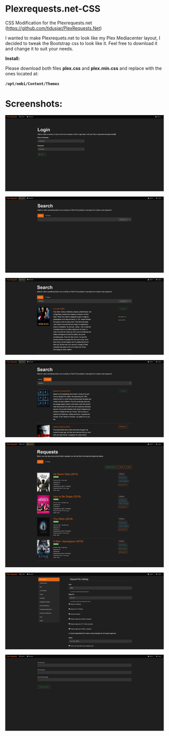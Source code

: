 # Plexrequests.net-CSS
CSS Modification for the Plexrequests.net (https://github.com/tidusjar/PlexRequests.Net)

I wanted to make Plexrequets.net to look like my Plex Mediacenter layout, I decided to tweak the Bootstrap css to look like it. Feel free to download it and change it to suit your needs.

**Install:**

Please download both files **plex.css** and **plex.min.css** and replace with the ones located at:

**`/opt/ombi/Content/Themes`**

# Screenshots:

![ScreenShot](https://github.com/MiuiSwitzerland/Plexrequests.net-CSS/blob/master/Screenshots/Home.jpg)

![ScreenShot](https://github.com/MiuiSwitzerland/Plexrequests.net-CSS/blob/master/Screenshots/mainpage.jpg)

![ScreenShot](https://github.com/MiuiSwitzerland/Plexrequests.net-CSS/blob/master/Screenshots/Search-Movies.jpg)

![ScreenShot](https://github.com/MiuiSwitzerland/Plexrequests.net-CSS/blob/master/Screenshots/Search-TVShows.jpg)

![ScreenShot](https://github.com/MiuiSwitzerland/Plexrequests.net-CSS/blob/master/Screenshots/Movies.jpg)

![ScreenShot](https://github.com/MiuiSwitzerland/Plexrequests.net-CSS/blob/master/Screenshots/Admin-Page.jpg)

![ScreenShot](https://github.com/MiuiSwitzerland/Plexrequests.net-CSS/blob/master/Screenshots/Password.jpg)


